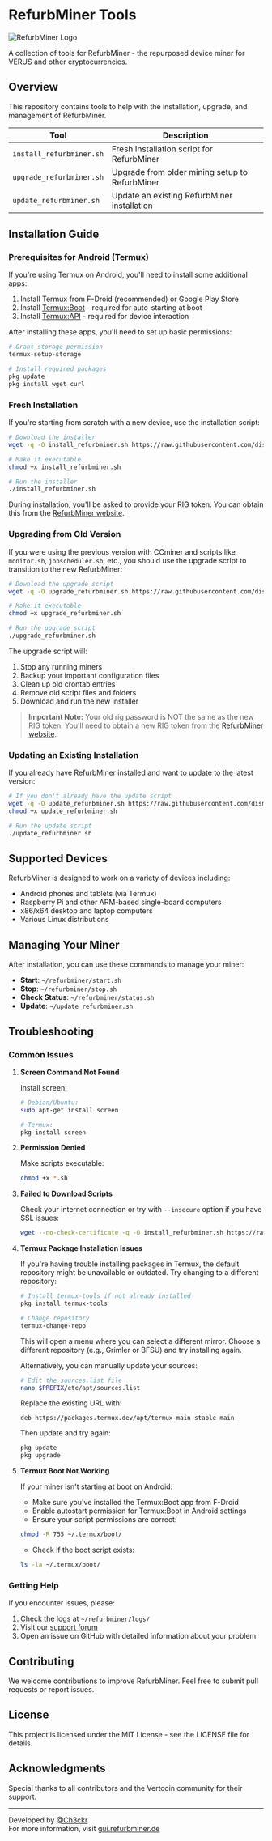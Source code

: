 # RefurbMiner Tools

![RefurbMiner Logo](https://gui.rg3d.eu/assets/img/logo.png)

A collection of tools for RefurbMiner - the repurposed device miner for VERUS and other cryptocurrencies.

## Overview

This repository contains tools to help with the installation, upgrade, and management of RefurbMiner.

| Tool | Description |
|------|-------------|
| `install_refurbminer.sh` | Fresh installation script for RefurbMiner |
| `upgrade_refurbminer.sh` | Upgrade from older mining setup to RefurbMiner |
| `update_refurbminer.sh` | Update an existing RefurbMiner installation |

## Installation Guide

### Prerequisites for Android (Termux)

If you're using Termux on Android, you'll need to install some additional apps:

1. Install Termux from F-Droid (recommended) or Google Play Store
2. Install [Termux:Boot](https://f-droid.org/en/packages/com.termux.boot/) - required for auto-starting at boot
3. Install [Termux:API](https://f-droid.org/en/packages/com.termux.api/) - required for device interaction

After installing these apps, you'll need to set up basic permissions:
```bash
# Grant storage permission
termux-setup-storage

# Install required packages
pkg update
pkg install wget curl
```

### Fresh Installation

If you're starting from scratch with a new device, use the installation script:

```bash
# Download the installer
wget -q -O install_refurbminer.sh https://raw.githubusercontent.com/dismaster/refurbminer_tools/main/install_refurbminer.sh

# Make it executable
chmod +x install_refurbminer.sh

# Run the installer
./install_refurbminer.sh
```

During installation, you'll be asked to provide your RIG token. You can obtain this from the [RefurbMiner website](https://gui.refurbminer.de).

### Upgrading from Old Version

If you were using the previous version with CCminer and scripts like `monitor.sh`, `jobscheduler.sh`, etc., you should use the upgrade script to transition to the new RefurbMiner:

```bash
# Download the upgrade script
wget -q -O upgrade_refurbminer.sh https://raw.githubusercontent.com/dismaster/refurbminer_tools/main/upgrade_refurbminer.sh

# Make it executable
chmod +x upgrade_refurbminer.sh

# Run the upgrade script
./upgrade_refurbminer.sh
```

The upgrade script will:
1. Stop any running miners
2. Backup your important configuration files
3. Clean up old crontab entries
4. Remove old script files and folders
5. Download and run the new installer

> **Important Note:** Your old rig password is NOT the same as the new RIG token. You'll need to obtain a new RIG token from the [RefurbMiner website](https://gui.refurbminer.de).

### Updating an Existing Installation

If you already have RefurbMiner installed and want to update to the latest version:

```bash
# If you don't already have the update script
wget -q -O update_refurbminer.sh https://raw.githubusercontent.com/dismaster/refurbminer_tools/main/update_refurbminer.sh
chmod +x update_refurbminer.sh

# Run the update script
./update_refurbminer.sh
```

## Supported Devices

RefurbMiner is designed to work on a variety of devices including:

- Android phones and tablets (via Termux)
- Raspberry Pi and other ARM-based single-board computers
- x86/x64 desktop and laptop computers
- Various Linux distributions

## Managing Your Miner

After installation, you can use these commands to manage your miner:

- **Start**: `~/refurbminer/start.sh`
- **Stop**: `~/refurbminer/stop.sh`
- **Check Status**: `~/refurbminer/status.sh`
- **Update**: `~/update_refurbminer.sh`

## Troubleshooting

### Common Issues

1. **Screen Command Not Found**
   
   Install screen:
   ```bash
   # Debian/Ubuntu:
   sudo apt-get install screen
   
   # Termux:
   pkg install screen
   ```

2. **Permission Denied**
   
   Make scripts executable:
   ```bash
   chmod +x *.sh
   ```

3. **Failed to Download Scripts**
   
   Check your internet connection or try with `--insecure` option if you have SSL issues:
   ```bash
   wget --no-check-certificate -q -O install_refurbminer.sh https://raw.githubusercontent.com/dismaster/refurbminer_tools/main/install_refurbminer.sh
   ```

4. **Termux Package Installation Issues**
   
   If you're having trouble installing packages in Termux, the default repository might be unavailable or outdated. Try changing to a different repository:
   
   ```bash
   # Install termux-tools if not already installed
   pkg install termux-tools
   
   # Change repository
   termux-change-repo
   ```
   
   This will open a menu where you can select a different mirror. Choose a different repository (e.g., Grimler or BFSU) and try installing again.
   
   Alternatively, you can manually update your sources:
   
   ```bash
   # Edit the sources.list file
   nano $PREFIX/etc/apt/sources.list
   ```
   
   Replace the existing URL with:
   ```
   deb https://packages.termux.dev/apt/termux-main stable main
   ```
   
   Then update and try again:
   ```bash
   pkg update
   pkg upgrade
   ```

5. **Termux Boot Not Working**

   If your miner isn't starting at boot on Android:
   
   - Make sure you've installed the Termux:Boot app from F-Droid
   - Enable autostart permission for Termux:Boot in Android settings
   - Ensure your script permissions are correct:
   ```bash
   chmod -R 755 ~/.termux/boot/
   ```
   - Check if the boot script exists:
   ```bash
   ls -la ~/.termux/boot/
   ```

### Getting Help

If you encounter issues, please:

1. Check the logs at `~/refurbminer/logs/`
2. Visit our [support forum](https://gui.refurbminer.de/support)
3. Open an issue on GitHub with detailed information about your problem

## Contributing

We welcome contributions to improve RefurbMiner. Feel free to submit pull requests or report issues.

## License

This project is licensed under the MIT License - see the LICENSE file for details.

## Acknowledgments

Special thanks to all contributors and the Vertcoin community for their support.

---

Developed by [@Ch3ckr](https://github.com/dismaster)  
For more information, visit [gui.refurbminer.de](https://gui.refurbminer.de)